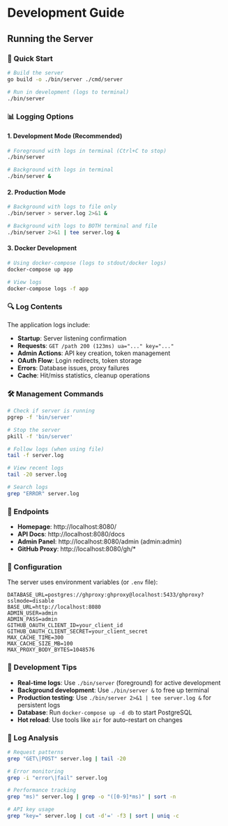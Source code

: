 # Development Guide

## Running the Server

### 🚀 Quick Start
```bash
# Build the server
go build -o ./bin/server ./cmd/server

# Run in development (logs to terminal)
./bin/server
```

### 📊 Logging Options

#### 1. Development Mode (Recommended)
```bash
# Foreground with logs in terminal (Ctrl+C to stop)
./bin/server

# Background with logs in terminal
./bin/server &
```

#### 2. Production Mode
```bash
# Background with logs to file only
./bin/server > server.log 2>&1 &

# Background with logs to BOTH terminal and file
./bin/server 2>&1 | tee server.log &
```

#### 3. Docker Development
```bash
# Using docker-compose (logs to stdout/docker logs)
docker-compose up app

# View logs
docker-compose logs -f app
```

### 🔍 Log Contents

The application logs include:
- **Startup**: Server listening confirmation
- **Requests**: `GET /path 200 (123ms) ua="..." key="..."`  
- **Admin Actions**: API key creation, token management
- **OAuth Flow**: Login redirects, token storage
- **Errors**: Database issues, proxy failures
- **Cache**: Hit/miss statistics, cleanup operations

### 🛠️ Management Commands

```bash
# Check if server is running
pgrep -f 'bin/server'

# Stop the server
pkill -f 'bin/server'

# Follow logs (when using file)
tail -f server.log

# View recent logs
tail -20 server.log

# Search logs
grep "ERROR" server.log
```

### 📍 Endpoints

- **Homepage**: http://localhost:8080/
- **API Docs**: http://localhost:8080/docs
- **Admin Panel**: http://localhost:8080/admin (admin:admin)
- **GitHub Proxy**: http://localhost:8080/gh/*

### 🔧 Configuration

The server uses environment variables (or `.env` file):

```env
DATABASE_URL=postgres://ghproxy:ghproxy@localhost:5433/ghproxy?sslmode=disable
BASE_URL=http://localhost:8080
ADMIN_USER=admin
ADMIN_PASS=admin
GITHUB_OAUTH_CLIENT_ID=your_client_id
GITHUB_OAUTH_CLIENT_SECRET=your_client_secret
MAX_CACHE_TIME=300
MAX_CACHE_SIZE_MB=100
MAX_PROXY_BODY_BYTES=1048576
```

### 🐛 Development Tips

- **Real-time logs**: Use `./bin/server` (foreground) for active development
- **Background development**: Use `./bin/server &` to free up terminal  
- **Production testing**: Use `./bin/server 2>&1 | tee server.log &` for persistent logs
- **Database**: Run `docker-compose up -d db` to start PostgreSQL
- **Hot reload**: Use tools like `air` for auto-restart on changes

### 📝 Log Analysis

```bash
# Request patterns
grep "GET\|POST" server.log | tail -20

# Error monitoring  
grep -i "error\|fail" server.log

# Performance tracking
grep "ms)" server.log | grep -o "([0-9]*ms)" | sort -n

# API key usage
grep "key=" server.log | cut -d'=' -f3 | sort | uniq -c
```

